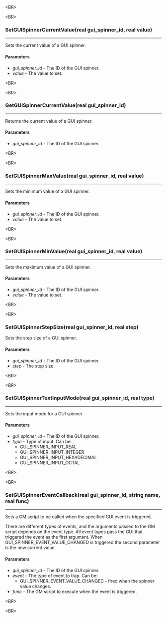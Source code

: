 

&lt;BR&gt;




&lt;BR&gt;


### SetGUISpinnerCurrentValue(real gui\_spinner\_id, real value) ###

---

Sets the current value of a GUI spinner.
#### Parameters ####
  * _gui\_spinner\_id_ - The ID of the GUI spinner.
  * _value_ - The value to set.


&lt;BR&gt;




&lt;BR&gt;


### GetGUISpinnerCurrentValue(real gui\_spinner\_id) ###

---

Returns the current value of a GUI spinner.
#### Parameters ####
  * _gui\_spinner\_id_ - The ID of the GUI spinner.


&lt;BR&gt;




&lt;BR&gt;


### SetGUISpinnerMaxValue(real gui\_spinner\_id, real value) ###

---

Sets the minimum value of a GUI spinner.
#### Parameters ####
  * _gui\_spinner\_id_ - The ID of the GUI spinner.
  * _value_ - The value to set.


&lt;BR&gt;




&lt;BR&gt;


### SetGUISpinnerMinValue(real gui\_spinner\_id, real value) ###

---

Sets the maximum value of a GUI spinner.
#### Parameters ####
  * _gui\_spinner\_id_ - The ID of the GUI spinner.
  * _value_ - The value to set.


&lt;BR&gt;




&lt;BR&gt;


### SetGUISpinnerStepSize(real gui\_spinner\_id, real step) ###
Sets the step size of a GUI spinner.
#### Parameters ####
  * _gui\_spinner\_id_ - The ID of the GUI spinner.
  * _step_ - The step size.


&lt;BR&gt;




&lt;BR&gt;


### SetGUISpinnerTextInputMode(real gui\_spinner\_id, real type) ###

---

Sets the input mode for a GUI spinner.
#### Parameters ####
  * _gui\_spinner\_id_ - The ID of the GUI spinner.
  * _type_ - Type of input. Can be:
    * GUI\_SPINNER\_INPUT\_REAL
    * GUI\_SPINNER\_INPUT\_INTEGER
    * GUI\_SPINNER\_INPUT\_HEXADECIMAL
    * GUI\_SPINNER\_INPUT\_OCTAL


&lt;BR&gt;




&lt;BR&gt;


### SetGUISpinnerEventCallback(real gui\_spinner\_id, string name, real func) ###

---

Sets a GM script to be called when the specified GUI event is triggered.

There are different types of events, and the arguments passed to the GM script depends on the event type. All event types pass the GUI  that triggered the event as the first argument. When GUI\_SPINNER\_EVENT\_VALUE\_CHANGED is triggered the second parameter is the new current value.
#### Parameters ####
  * _gui\_spinner\_id_ - The ID of the GUI spinner.
  * _event_ - The type of event to trap. Can be:
    * GUI\_SPINNER\_EVENT\_VALUE\_CHANGED - fired when the spinner value changes.
  * _func_ - The GM script to execute when the event is triggered.


&lt;BR&gt;




&lt;BR&gt;

